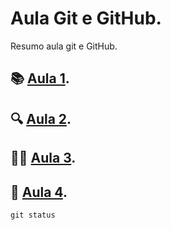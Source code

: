 
# Aula Git e GitHub.

Resumo aula git e GitHub.

## 📚 [Aula 1](https://github.com/MnGusta).

## 🔍 [Aula 2](https://github.com/MnGusta).

## 🧑‍🎓 [Aula 3](https://github.com/MnGusta).

## 🤭 [Aula 4](https://github.com/MnGusta).

```
git status
```


